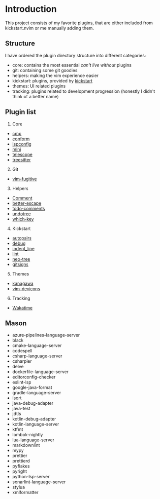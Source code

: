 # Introduction
This project consists of my favorite plugins, that are either included from kickstart.nvim or me manually adding them. 

## Structure
 I have ordered the plugin directory structure into different categories:

- core: contains the most essential *can't live without* plugins
- git: containing some git goodies
- helpers: making the vim experience easier
- kickstart: plugins, provided by [kickstart](https://github.com/nvim-lua/kickstart.nvim)
- themes: UI related plugins
- tracking: plugins related to development progression (honestly I didn't think of a better name)

## Plugin list

1. Core
- [cmp](https://github.com/hrsh7th/nvim-cmp)
- [conform](https://github.com/stevearc/conform.nvim)
- [lspconfig](https://github.com/neovim/nvim-lspconfig)
- [mini](https://github.com/echasnovski/mini.nvim)
- [telescope](https://github.com/nvim-telescope/telescope.nvim)
- [treesitter](https://github.com/nvim-treesitter/nvim-treesitter)

2. Git
- [vim-fugitive](https://github.com/tpope/vim-fugitive)

3. Helpers
- [Comment](https://github.com/numToStr/Comment.nvim)
- [better-escape](https://github.com/max397574/better-escape.nvim)
- [todo-comments](https://github.com/folke/todo-comments.nvim)
- [undotree](https://github.com/mbbill/undotree)
- [which-key](https://github.com/folke/which-key.nvim)

4. Kickstart
- [autopairs](https://github.com/windwp/nvim-autopairs)
- [debug](https://github.com/mfussenegger/nvim-dap)
- [indent_line](https://github.com/lukas-reineke/indent-blankline.nvim)
- [lint](https://github.com/mfussenegger/nvim-lint)
- [neo-tree](https://github.com/nvim-neo-tree/neo-tree.nvim)
- [gitsigns](https://github.com/lewis6991/gitsigns.nvim)

5. Themes
- [kanagawa](https://github.com/rebelot/kanagawa.nvim)
- [vim-devicons](https://github.com/ryanoasis/vim-devicons)

6. Tracking
- [Wakatime](https://wakatime.com/neovim-plugin)

## Mason
- azure-pipelines-language-server
- black
- cmake-language-server
- codespell
- csharp-language-server
- csharpier
- delve
- dockerfile-language-server
- editorconfig-checker
- eslint-lsp
- google-java-format
- gradle-language-server
- isort
- java-debug-adapter
- java-test
- jdtls
- kotlin-debug-adapter
- kotlin-language-server
- ktfmt
- lombok-nightly
- lua-language-server
- markdownlint
- mypy
- prettier
- prettierd
- pyflakes
- pyright
- python-lsp-server
- sonarlint-language-server
- stylua
- xmlformatter
